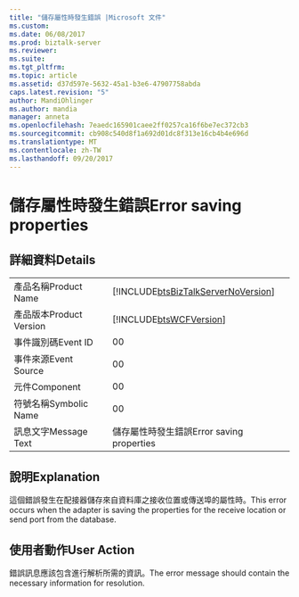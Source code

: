 ```yaml
---
title: "儲存屬性時發生錯誤 |Microsoft 文件"
ms.custom: 
ms.date: 06/08/2017
ms.prod: biztalk-server
ms.reviewer: 
ms.suite: 
ms.tgt_pltfrm: 
ms.topic: article
ms.assetid: d37d597e-5632-45a1-b3e6-47907758abda
caps.latest.revision: "5"
author: MandiOhlinger
ms.author: mandia
manager: anneta
ms.openlocfilehash: 7eaedc165901caee2ff0257ca16f6be7ec372cb3
ms.sourcegitcommit: cb908c540d8f1a692d01dc8f313e16cb4b4e696d
ms.translationtype: MT
ms.contentlocale: zh-TW
ms.lasthandoff: 09/20/2017
---
```

# <a name="error-saving-properties"></a><span data-ttu-id="787f8-102">儲存屬性時發生錯誤</span><span class="sxs-lookup"><span data-stu-id="787f8-102">Error saving properties</span></span>
## <a name="details"></a><span data-ttu-id="787f8-103">詳細資料</span><span class="sxs-lookup"><span data-stu-id="787f8-103">Details</span></span>  
  
|||  
|-|-|  
|<span data-ttu-id="787f8-104">產品名稱</span><span class="sxs-lookup"><span data-stu-id="787f8-104">Product Name</span></span>|[!INCLUDE[btsBizTalkServerNoVersion](../includes/btsbiztalkservernoversion-md.md)]|  
|<span data-ttu-id="787f8-105">產品版本</span><span class="sxs-lookup"><span data-stu-id="787f8-105">Product Version</span></span>|[!INCLUDE[btsWCFVersion](../includes/btswcfversion-md.md)]|  
|<span data-ttu-id="787f8-106">事件識別碼</span><span class="sxs-lookup"><span data-stu-id="787f8-106">Event ID</span></span>|<span data-ttu-id="787f8-107">0</span><span class="sxs-lookup"><span data-stu-id="787f8-107">0</span></span>|  
|<span data-ttu-id="787f8-108">事件來源</span><span class="sxs-lookup"><span data-stu-id="787f8-108">Event Source</span></span>|<span data-ttu-id="787f8-109">0</span><span class="sxs-lookup"><span data-stu-id="787f8-109">0</span></span>|  
|<span data-ttu-id="787f8-110">元件</span><span class="sxs-lookup"><span data-stu-id="787f8-110">Component</span></span>|<span data-ttu-id="787f8-111">0</span><span class="sxs-lookup"><span data-stu-id="787f8-111">0</span></span>|  
|<span data-ttu-id="787f8-112">符號名稱</span><span class="sxs-lookup"><span data-stu-id="787f8-112">Symbolic Name</span></span>|<span data-ttu-id="787f8-113">0</span><span class="sxs-lookup"><span data-stu-id="787f8-113">0</span></span>|  
|<span data-ttu-id="787f8-114">訊息文字</span><span class="sxs-lookup"><span data-stu-id="787f8-114">Message Text</span></span>|<span data-ttu-id="787f8-115">儲存屬性時發生錯誤</span><span class="sxs-lookup"><span data-stu-id="787f8-115">Error saving properties</span></span>|  
  
## <a name="explanation"></a><span data-ttu-id="787f8-116">說明</span><span class="sxs-lookup"><span data-stu-id="787f8-116">Explanation</span></span>  
 <span data-ttu-id="787f8-117">這個錯誤發生在配接器儲存來自資料庫之接收位置或傳送埠的屬性時。</span><span class="sxs-lookup"><span data-stu-id="787f8-117">This error occurs when the adapter is saving the properties for the receive location or send port from the database.</span></span>  
  
## <a name="user-action"></a><span data-ttu-id="787f8-118">使用者動作</span><span class="sxs-lookup"><span data-stu-id="787f8-118">User Action</span></span>  
 <span data-ttu-id="787f8-119">錯誤訊息應該包含進行解析所需的資訊。</span><span class="sxs-lookup"><span data-stu-id="787f8-119">The error message should contain the necessary information for resolution.</span></span>